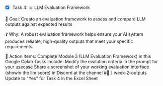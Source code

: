 - [x] Task 4:
📊 LLM Evaluation Framework

🎯 Goal:
Create an evaluation framework to assess and compare LLM outputs against expected results

❓ Why:
A robust evaluation framework helps ensure your AI system produces reliable, high-quality outputs that meet your specific requirements.

📝 Action Items:
Complete Module 3 (LLM Evaluation Framework) in this Google Colab
Tasks include:
Modify the evalution criteria in the prompt for your usecase
Share a screenshot of your working evaluation interface (showin the llm score) in Discord at the channel #🎯｜week-2-outputs
Update to "Yes" for Task 4 in the Excel Sheet